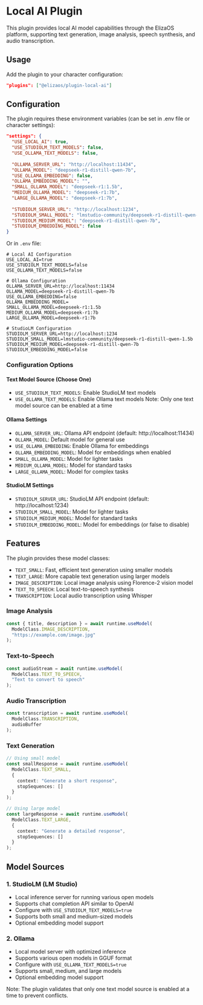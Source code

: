 # Local AI Plugin

This plugin provides local AI model capabilities through the ElizaOS platform, supporting text generation, image analysis, speech synthesis, and audio transcription.

## Usage

Add the plugin to your character configuration:

```json
"plugins": ["@elizaos/plugin-local-ai"]
```

## Configuration

The plugin requires these environment variables (can be set in .env file or character settings):

```json
"settings": {
  "USE_LOCAL_AI": true,
  "USE_STUDIOLM_TEXT_MODELS": false,
  "USE_OLLAMA_TEXT_MODELS": false,
  
  "OLLAMA_SERVER_URL": "http://localhost:11434",
  "OLLAMA_MODEL": "deepseek-r1-distill-qwen-7b",
  "USE_OLLAMA_EMBEDDING": false,
  "OLLAMA_EMBEDDING_MODEL": "",
  "SMALL_OLLAMA_MODEL": "deepseek-r1:1.5b",
  "MEDIUM_OLLAMA_MODEL": "deepseek-r1:7b",
  "LARGE_OLLAMA_MODEL": "deepseek-r1:7b",
  
  "STUDIOLM_SERVER_URL": "http://localhost:1234",
  "STUDIOLM_SMALL_MODEL": "lmstudio-community/deepseek-r1-distill-qwen-1.5b",
  "STUDIOLM_MEDIUM_MODEL": "deepseek-r1-distill-qwen-7b",
  "STUDIOLM_EMBEDDING_MODEL": false
}
```

Or in `.env` file:
```env
# Local AI Configuration
USE_LOCAL_AI=true
USE_STUDIOLM_TEXT_MODELS=false
USE_OLLAMA_TEXT_MODELS=false

# Ollama Configuration
OLLAMA_SERVER_URL=http://localhost:11434
OLLAMA_MODEL=deepseek-r1-distill-qwen-7b
USE_OLLAMA_EMBEDDING=false
OLLAMA_EMBEDDING_MODEL=
SMALL_OLLAMA_MODEL=deepseek-r1:1.5b
MEDIUM_OLLAMA_MODEL=deepseek-r1:7b
LARGE_OLLAMA_MODEL=deepseek-r1:7b

# StudioLM Configuration
STUDIOLM_SERVER_URL=http://localhost:1234
STUDIOLM_SMALL_MODEL=lmstudio-community/deepseek-r1-distill-qwen-1.5b
STUDIOLM_MEDIUM_MODEL=deepseek-r1-distill-qwen-7b
STUDIOLM_EMBEDDING_MODEL=false
```

### Configuration Options

#### Text Model Source (Choose One)
- `USE_STUDIOLM_TEXT_MODELS`: Enable StudioLM text models
- `USE_OLLAMA_TEXT_MODELS`: Enable Ollama text models
Note: Only one text model source can be enabled at a time

#### Ollama Settings
- `OLLAMA_SERVER_URL`: Ollama API endpoint (default: http://localhost:11434)
- `OLLAMA_MODEL`: Default model for general use
- `USE_OLLAMA_EMBEDDING`: Enable Ollama for embeddings
- `OLLAMA_EMBEDDING_MODEL`: Model for embeddings when enabled
- `SMALL_OLLAMA_MODEL`: Model for lighter tasks
- `MEDIUM_OLLAMA_MODEL`: Model for standard tasks
- `LARGE_OLLAMA_MODEL`: Model for complex tasks

#### StudioLM Settings
- `STUDIOLM_SERVER_URL`: StudioLM API endpoint (default: http://localhost:1234)
- `STUDIOLM_SMALL_MODEL`: Model for lighter tasks
- `STUDIOLM_MEDIUM_MODEL`: Model for standard tasks
- `STUDIOLM_EMBEDDING_MODEL`: Model for embeddings (or false to disable)

## Features

The plugin provides these model classes:
- `TEXT_SMALL`: Fast, efficient text generation using smaller models
- `TEXT_LARGE`: More capable text generation using larger models
- `IMAGE_DESCRIPTION`: Local image analysis using Florence-2 vision model
- `TEXT_TO_SPEECH`: Local text-to-speech synthesis
- `TRANSCRIPTION`: Local audio transcription using Whisper

### Image Analysis
```typescript
const { title, description } = await runtime.useModel(
  ModelClass.IMAGE_DESCRIPTION,
  "https://example.com/image.jpg"
);
```

### Text-to-Speech
```typescript
const audioStream = await runtime.useModel(
  ModelClass.TEXT_TO_SPEECH,
  "Text to convert to speech"
);
```

### Audio Transcription
```typescript
const transcription = await runtime.useModel(
  ModelClass.TRANSCRIPTION,
  audioBuffer
);
```

### Text Generation
```typescript
// Using small model
const smallResponse = await runtime.useModel(
  ModelClass.TEXT_SMALL,
  {
    context: "Generate a short response",
    stopSequences: []
  }
);

// Using large model
const largeResponse = await runtime.useModel(
  ModelClass.TEXT_LARGE,
  {
    context: "Generate a detailed response",
    stopSequences: []
  }
);
```

## Model Sources

### 1. StudioLM (LM Studio)
- Local inference server for running various open models
- Supports chat completion API similar to OpenAI
- Configure with `USE_STUDIOLM_TEXT_MODELS=true`
- Supports both small and medium-sized models
- Optional embedding model support

### 2. Ollama
- Local model server with optimized inference
- Supports various open models in GGUF format
- Configure with `USE_OLLAMA_TEXT_MODELS=true`
- Supports small, medium, and large models
- Optional embedding model support

Note: The plugin validates that only one text model source is enabled at a time to prevent conflicts.